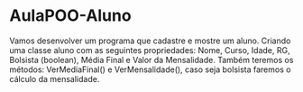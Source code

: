 # AulaPOO-Aluno
Vamos desenvolver um programa que cadastre e mostre um aluno.
Criando uma classe aluno com as seguintes propriedades: Nome, Curso, Idade, RG, Bolsista (boolean), Média Final e Valor da Mensalidade.
Também teremos os métodos: VerMediaFinal() e VerMensalidade(), caso seja bolsista faremos o cálculo da mensalidade.
